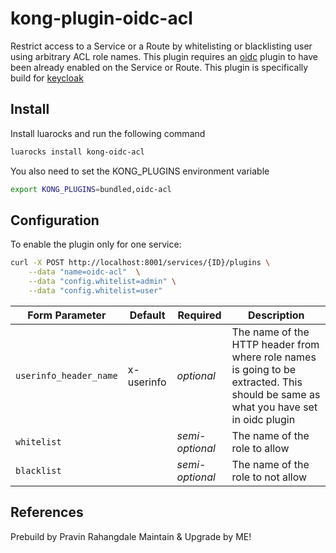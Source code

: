 # kong-plugin-oidc-acl
Restrict access to a Service or a Route by whitelisting or blacklisting user using arbitrary ACL role names. This plugin requires an [oidc](https://github.com/nokia/kong-oidc) plugin to have been already enabled on the Service or Route. This plugin is specifically build for [keycloak](https://www.keycloak.org/) 

## Install

Install luarocks and run the following command

```bash
luarocks install kong-oidc-acl
```
You also need to set the KONG_PLUGINS environment variable

```bash
export KONG_PLUGINS=bundled,oidc-acl
```

## Configuration

To enable the plugin only for one service:

```bash
curl -X POST http://localhost:8001/services/{ID}/plugins \
    --data "name=oidc-acl"  \
    --data "config.whitelist=admin" \
    --data "config.whitelist=user"
```

| Form Parameter         | Default    | Required        | Description                                                                                                                         |
|------------------------|------------|-----------------|-------------------------------------------------------------------------------------------------------------------------------------|
| `userinfo_header_name` | x-userinfo | *optional*      | The name of the HTTP header from where role names is going to be extracted. This should be same as what you have set in oidc plugin |
| `whitelist`            |            | *semi-optional* | The name of the role to allow                                                                                                       |
| `blacklist`            |            | *semi-optional* | The name of the role to not allow                                                                                                   |


## References

Prebuild by Pravin Rahangdale
Maintain & Upgrade by ME!
